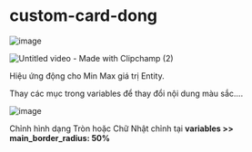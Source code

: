 # custom-card-dong

![image](https://github.com/user-attachments/assets/61600b7c-a16b-403e-acdf-4b529cf6e97c)


![Untitled video - Made with Clipchamp (2)](https://github.com/user-attachments/assets/72399de6-d32e-46dc-b50b-423840c6b2dd)

Hiệu ứng động cho Min Max giá trị Entity.

Thay các mục trong variables để thay đổi nội dung màu sắc....

![image](https://github.com/user-attachments/assets/272b104c-977d-4076-80f7-36103acee9c0)

Chỉnh hình dạng Tròn hoặc Chữ Nhật chỉnh tại **variables >> main_border_radius: 50%**
